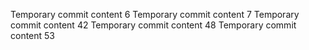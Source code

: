 Temporary commit content 6
Temporary commit content 7
Temporary commit content 42
Temporary commit content 48
Temporary commit content 53
